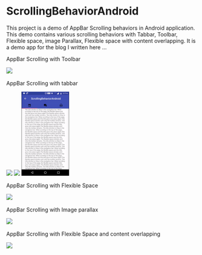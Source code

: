 # ScrollingBehaviorAndroid
This project is a demo of AppBar Scrolling behaviors in Android application. This demo contains various scrolling behaviors with Tabbar, Toolbar, Flexible space, image Parallax, Flexible space with content overlapping. It is a demo app for the blog I written here ...


AppBar Scrolling with Toolbar

<img src="/graphics/appbarscrolls.gif" width="25%" />

AppBar Scrolling with tabbar

<img src="/graphics/appBarToolBar.gif" width="25%" />
<img src="/graphics/appBarToolBarScrollsFully.gif" width="25%" />
<img src="/graphics/appBarToolBarStaysFully.gif" width="25%" />

AppBar Scrolling with Flexible Space

<img src="/graphics/FlexibleSpaceScrolling.gif" width="25%" />

AppBar Scrolling with Image parallax

<img src="/graphics/imageParallaxScrolling.gif" width="25%" />

AppBar Scrolling with Flexible Space and content overlapping

<img src="/graphics/flexiSpaceContentOverlapping.gif" width="25%" />
